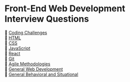 # Front-End Web Development Interview Questions

🔷 [Coding Challenges](https://github.com/rradfar/study-notes/blob/master/coding.md)  
🔷 [HTML](https://github.com/rradfar/study-notes/blob/master/html.md)  
🔷 [CSS](https://github.com/rradfar/study-notes/blob/master/css.md)  
🔷 [JavaScript](https://github.com/rradfar/study-notes/blob/master/javascript.md)  
🔷 [React](https://github.com/rradfar/study-notes/blob/master/react.md)  
🔷 [Git](https://github.com/rradfar/study-notes/blob/master/git.md)  
🔷 [Agile Methodologies](https://github.com/rradfar/study-notes/blob/master/agile.md)  
🔷 [General Web Development](https://github.com/rradfar/study-notes/blob/master/webdev.md)  
🔷 [General Behavioral and Situational](https://github.com/rradfar/study-notes/blob/master/behavioral.md)  
